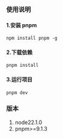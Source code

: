 ### 使用说明

#### 1.安装 pnpm

`npm install pnpm -g`

#### 2.下载依赖

`pnpm install`

#### 3.运行项目

`pnpm dev`

### 版本

1. node22.1.0
2. pnpm>=9.1.3
